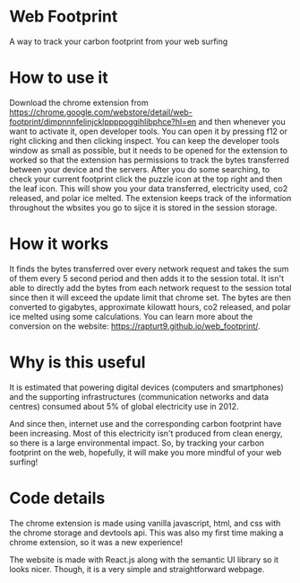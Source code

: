 # Web Footprint

A way to track your carbon footprint from your web surfing

# How to use it

Download the chrome extension from https://chrome.google.com/webstore/detail/web-footprint/dimpnnnfelinjcklppppoggihlibphce?hl=en and then whenever you want to activate it, open developer tools. You can open it by pressing f12 or right clicking and then clicking inspect. You can keep the developer tools window as small as possible, but it needs to be opened for the extension to worked so that the extension has permissions to track the bytes transferred between your device and the servers. After you do some searching, to check your current footprint click the puzzle icon at the top right and then the leaf icon. This will show you your data transferred, electricity used, co2 released, and polar ice melted. The extension keeps track of the information throughout the wbsites you go to sijce it is stored in the session storage.

# How it works

It finds the bytes transferred over every network request and takes the sum of them every 5 second period and then adds it to the session total. It isn't able to directly add the bytes from each network request to the session total since then it will exceed the update limit that chrome set. The bytes are then converted to gigabytes, approximate kilowatt hours, co2 released, and polar ice melted using some calculations. You can learn more about the conversion on the website: https://rapturt9.github.io/web_footprint/.

# Why is this useful

It is estimated that powering digital devices (computers and smartphones) and the supporting infrastructures (communication networks and data centres) consumed about 5% of global electricity use in 2012.

And since then, internet use and the corresponding carbon footprint have been increasing. Most of this electricity isn't produced from clean energy, so there is a large environmental impact. So, by tracking your carbon footprint on the web, hopefully, it will make you more mindful of your web surfing!

# Code details

The chrome extension is made using vanilla javascript, html, and css with the chrome storage and devtools api. This was also my first time making a chrome extension, so it was a new experience!

The website is made with React.js along with the semantic UI library so it looks nicer. Though, it is a very simple and straightforward webpage.
